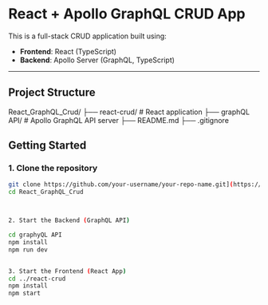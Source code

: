 
# React + Apollo GraphQL CRUD App

This is a full-stack CRUD application built using:

- **Frontend**: React (TypeScript)  
- **Backend**: Apollo Server (GraphQL, TypeScript)

---

## Project Structure

React_GraphQL_Crud/
├── react-crud/ # React application
├── graphQL API/ # Apollo GraphQL API server
├── README.md
├── .gitignore

## Getting Started

### 1. Clone the repository

```bash
git clone https://github.com/your-username/your-repo-name.git](https://github.com/samrth/ReactCrud.git
cd React_GraphQL_Crud



2. Start the Backend (GraphQL API)

cd graphyQL API
npm install
npm run dev


3. Start the Frontend (React App)
cd ../react-crud
npm install
npm start


